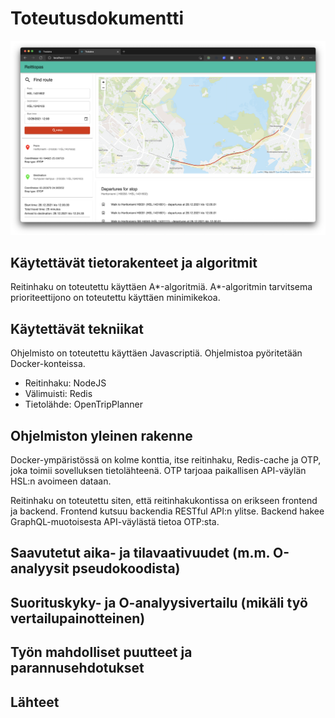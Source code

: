 # Toteutusdokumentti

![UI](./media/ui.png)

## Käytettävät tietorakenteet ja algoritmit

Reitinhaku on toteutettu käyttäen A\*-algoritmiä. A\*-algoritmin tarvitsema prioriteettijono on toteutettu käyttäen minimikekoa.

## Käytettävät tekniikat

Ohjelmisto on toteutettu käyttäen Javascriptiä. Ohjelmistoa pyöritetään Docker-konteissa.

-   Reitinhaku: NodeJS
-   Välimuisti: Redis
-   Tietolähde: OpenTripPlanner

## Ohjelmiston yleinen rakenne

Docker-ympäristössä on kolme konttia, itse reitinhaku, Redis-cache ja OTP, joka toimii sovelluksen tietolähteenä. OTP tarjoaa paikallisen API-väylän HSL:n avoimeen dataan.

Reitinhaku on toteutettu siten, että reitinhakukontissa on erikseen frontend ja backend. Frontend kutsuu backendia RESTful API:n ylitse. Backend hakee GraphQL-muotoisesta API-väylästä tietoa OTP:sta.

## Saavutetut aika- ja tilavaativuudet (m.m. O-analyysit pseudokoodista)

## Suorituskyky- ja O-analyysivertailu (mikäli työ vertailupainotteinen)

## Työn mahdolliset puutteet ja parannusehdotukset

## Lähteet
